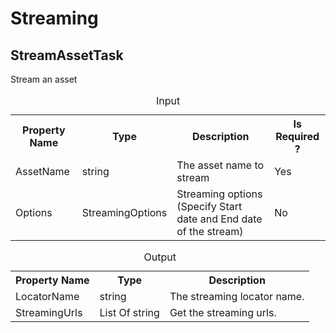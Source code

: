 ﻿# Streaming
 
## StreamAssetTask

Stream an asset

<table>
 <caption>Input</caption>
 <tr>
  <th>Property Name</th>
  <th>Type</th>
  <th>Description</th>
  <th>Is Required ?</th>
 </tr>
 <tr>
  <td>AssetName</td>
  <td>string</td>
  <td>The asset name to stream</td>
  <td>Yes</td>
 </tr>
  <tr>
  <td>Options</td>
  <td>StreamingOptions</td>
  <td>Streaming options (Specify Start date and End date of the stream)</td>
  <td>No</td>
 </tr>
</table>

<table>
 <caption>Output</caption>
 <tr>
  <th>Property Name</th>
  <th>Type</th>
  <th>Description</th>
 </tr>
 <tr>
  <td>LocatorName</td>
  <td>string</td>
  <td>The streaming locator name.</td>
 </tr>
 <tr>
  <td>StreamingUrls</td>
  <td>List Of string</td>
  <td>Get the streaming urls.</td>
 </tr>
</table>
